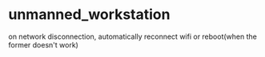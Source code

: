 # unmanned_workstation
on network disconnection, automatically reconnect wifi or reboot(when the former doesn't work)
